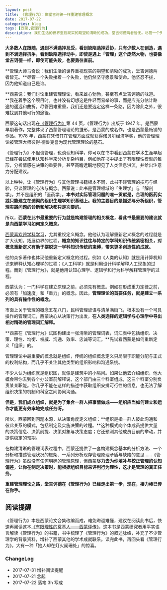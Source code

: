 ```yaml
---
layout: post
title: 《管理行为》：像堂吉诃德一样重建管理概念
date: 2017-07-22
categories: blog
tags: [西蒙,管理行为]
description: 我们生活的世界重视现实的期望和清晰的成功，堂吉诃德两者皆无。尽管一个失败接着一个失败，他仍然坚守愿景和使命。他坚忍不拔，因为他知道自己是谁。
---
```


**大多数人在跟随，遇到不满选择忍受，看到缺陷选择妥协，只有少数人在创造，遇到不满选择抗争，看到缺陷选择动手，即使是遇上「管理」这个庞然大物，也要像堂吉诃德一样，即使可能失败，也要勇往直前。**

**管理大师马奇说：我们生活的世界重视现实的期望和清晰的成功，堂吉诃德两者皆无。**尽管一个失败接着一个失败，他仍然坚守愿景和使命。他坚忍不拔，因为他知道自己是谁。

**西蒙说：我们讨论重建管理理论，看来雄心勃勃，甚至有点堂吉诃德的味道。**我在着手这个项目时，也并没有幻想这是件轻而易举的事，而是应充分估计路途的遥远和曲折。尽管困难重重，我们还是要选定这样一条路，因为除此之外，很难找到其他可行的途径。

西蒙这句话出现在[《管理行为》](https://book.douban.com/subject/1083277/)第 44 页，《管理行为》出版于 1947 年，是西蒙早期著作，完整体现了西蒙管理理论的雏形，是西蒙的成名作，也是西蒙最畅销的作品。1978 年，西蒙在凭借其在管理方面成就获得诺贝尔经济学奖，他的管理理论被管理大师彼得·德鲁克誉为现代管理理论的基石。

《管理行为》不但谈管理，也谈认知科学，你可以在书中看到西蒙在学术生涯早起已经在尝试使用认知科学来分析复杂科目，例如他在书中提出了有限理性模型的雏形，分析情感在决策的重要性，甚至高瞻远瞩地预见了人类信息洪流，并给出注意力分配建议。

以上种种，让《管理行为》与其他管理书籍根本不同，此书不谈管理的技巧与经验，只谈管理的心法与概念。西蒙说：此书是管理领域的「生理学」与「解剖学」，并不是组织的「医药学」。**本书对实际管理问题的唯一贡献是，合理的医药实践只能建立在透彻的组织生理学知识基础上。我的主要目的是描述与分析组织，管理实践问题的诊断和解决都只是次要的。**

所以，**西蒙在此书最重要的行为就是构建管理的相关概念，看此书最重要的建议就是向西蒙学习如何定义概念。**

[西蒙喜欢跨学科学习](http://www.cnfeat.com/blog/2017/05/30/InterdisciplinaryLearning/)，尤其重视定义概念。他他认为理解重新定义概念的过程就是扩大认知，拓展边界的过程，**概念的知识往往与特定的学科知识传统紧密相关，对概念重新定义有助于摆脱这一学科知识传统的束缚，带来更多创造性的成就。**

他的众多著作也体现他重新定义概念的过程。例如《人类的认知》就是用计算机知识来解释认知心理学的过程；《人工科学》就是利用设计科学解释人工现象的过程。而到《管理行为》，就是他用认知心理学、逻辑学和行为科学解释管理学的过程。

西蒙认为：一门科学在建立原理之前，必须先有概念。例如在形成重力定律之前，必须有「加速度」和「重力」的概念。因此，**管理理论的首要任务，就是建立一系列的具有操作性的概念。**

市面上关于管理的概念五花八门，民科管理谚语与清单满街飞，根本没有一个可具操作的管理词汇，西蒙决心从决策行为出发，**在人类选择的逻辑学与心理学中导出相对精确的管理词汇解释。**

**西蒙在《管理行为》试图构建出一张清晰的管理词表，词汇表中包括组织、决策、理性、均衡、权威、沟通、效率、忠诚等词汇。**先试看西蒙是如何重新定义「组织」的。

管理理论中最重要的概念就是组织，传统的组织概念定义只局限于职能分配与正式的权利结构，而几乎不关注其他类型的组织影响和沟通系统。

不少人认为组织就是组织图，就像是建筑中的小隔间。如果让他去介绍组织，他大概会带你去到各个办公室前解释说，这个部门由三个科室组成，这三个科室分别负责某某职能。你几乎不能在这样的描述中获取组织安排可行性的信息，也无法了解组织决策的机制和科室之间协同沟通。

**但是，我们成立组织，就是为了集合一群人把事情做成——组织应当如何建立和运作才能更有效率地完成任务呀。**

所以，西蒙回到问题本源，从决策角度定义组织：**组织是指一群人彼此沟通和彼此关系的模式，包括制定及实施决策的过程。**这种模式向个体成员提供大量的决策信息、决策前提、决策对象与决策态度；它还预测其他成员目前的举动，并提供稳定的预期。

在构建清晰的管理词表过程中，西蒙还提供了一套构建概念基本的分析方法、一个分析和描述管理状况的框架、一系列分析现存管理原理矛盾与缺陷的意见……《管理行为》虽然没有任何明确的管理原理，但西蒙**尽力去为你填补与校正管理的认知偏差，让你在制定决策时，能根据组织目标来评判行为理性，这才是管理的真正任务。**

**重建管理理论之路，堂吉诃德在《管理行为》已经走出第一步，现在，接力棒已传在你手。**

## 阅读提醒

《管理行为》本是西蒙论文合集改编而成，难免晦涩难懂，建议在阅读此书后，快速再阅读这本[《有限理性的奠基人——西蒙评传》](https://book.douban.com/subject/26280784/)，这本书是西蒙研究者用平实语言解读《管理行为》的书籍，书中梳理了《管理行为》的叙述脉络，补充了不少管理学的背景资料，增补了西蒙其他的学术成就联系。读完此书，再回头看《管理行为》，大有一种「她人却在灯火阑珊处」的惊喜。

### ChangeLog

* 2017-07-31 增补阅读提醒
* 2017-07-21 念起
* 2017-07-22 落笔 3h 写成

